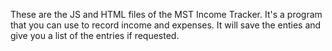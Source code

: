 These are the JS and HTML files of the MST Income Tracker. It's a program that you can use to record income and expenses. It will save the enties and give you a list of the entries if requested.
